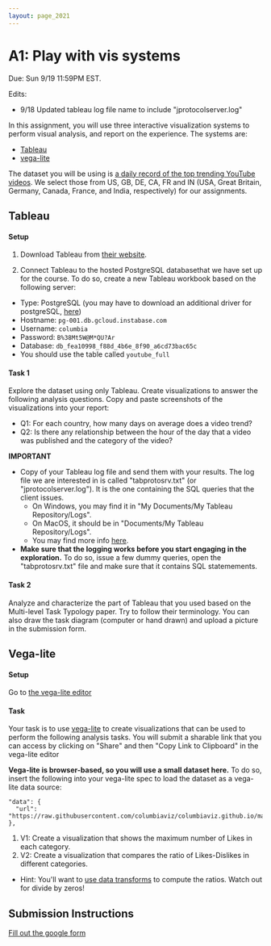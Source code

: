 ```yaml
---
layout: page_2021
---
```



# A1: Play with vis systems

Due: Sun 9/19 11:59PM EST.

Edits:

* 9/18 Updated tableau log file name to include "jprotocolserver.log"


In this assignment, you will use three interactive visualization systems to perform visual analysis, and report on the experience.  The systems are:

* [Tableau](https://www.tableau.com/)
* [vega-lite](https://vega.github.io/editor/#/custom/vega-lite)

<!--
* [ggplot2](https://ggplot2.tidyverse.org/)
-->

The dataset you will be using is [a daily record of the top trending YouTube videos](https://www.kaggle.com/datasnaek/youtube-new). We select those from US, GB, DE, CA, FR and IN (USA, Great Britain, Germany, Canada, France, and India, respectively) for our assignments. 


## Tableau

#### Setup

1. Download Tableau from [their website](https://www.tableau.com/).  

2. Connect Tableau to the hosted PostgreSQL databasethat we have set up for the course.
To do so, create a new Tableau workbook based on the following server:
  * Type: PostgreSQL (you may have to download an additional driver for postgreSQL, [here](https://www.tableau.com/support/drivers))
  * Hostname: `pg-001.db.gcloud.instabase.com`
  * Username: `columbia`
  * Password: `B%38Mt5W@M*QU?Ar`
  * Database: `db_fea10998_f88d_4b6e_8f90_a6cd73bac65c`
  * You should use the table called `youtube_full`


#### Task 1

Explore the dataset using only Tableau.  Create visualizations to answer the following analysis questions.  Copy and paste screenshots of the visualizations into your report:

* Q1: For each country, how many days on average does a video trend?  
* Q2: Is there any relationship between the hour of the day that a video was published and the category of the video?

**IMPORTANT**

* Copy of your Tableau log file and send them with your results. The log file we are interested in is called "tabprotosrv.txt" (or "jprotocolserver.log").  It is the one containing the SQL queries that the client issues.
  * On Windows, you may find it in "My Documents/My Tableau Repository/Logs".
  * On MacOS, it should be in "Documents/My Tableau Repository/Logs".
  * You may find more info [here](http://kb.tableau.com/articles/howto/viewing-underlying-sql-queries-desktop).
* **Make sure that the logging works before you start engaging in the exploration.** To do so, issue a few dummy queries, open the "tabprotosrv.txt" file and make sure that it contains SQL statemements.

#### Task 2

Analyze and characterize the part of Tableau that you used based on the Multi-level Task Typology paper.   Try to follow their terminology.  You can also draw the task diagram (computer or hand drawn) and upload a picture in the submission form.


## Vega-lite

#### Setup

Go to [the vega-lite editor](https://vega.github.io/editor/#/examples/vega-lite/)

#### Task

 
Your task is to use [vega-lite](https://vega.github.io/editor/#/examples/vega-lite/) to create visualizations that can be used to perform the following analysis tasks.  You will submit a sharable link that you can access by clicking on "Share" and then "Copy Link to Clipboard" in the vega-lite editor

**Vega-lite is browser-based, so you will use a small dataset here.**  To do so, insert the following into your vega-lite spec to load the dataset as a vega-lite data source:

```
"data": {
  "url": "https://raw.githubusercontent.com/columbiaviz/columbiaviz.github.io/master/_data/youtube_2020s_w6998.csv"
},
```

1. V1: Create a visualization that shows the maximum number of Likes in each category.
2. V2: Create a visualization that compares the ratio of Likes-Dislikes in different categories. 
  * Hint: You'll want to [use data transforms](https://vega.github.io/vega-lite/docs/transform.html) to compute the ratios.  Watch out for divide by zeros! 


## Submission Instructions

[Fill out the google form](https://forms.gle/Mn1kf4cjbpnZZK5WA)






